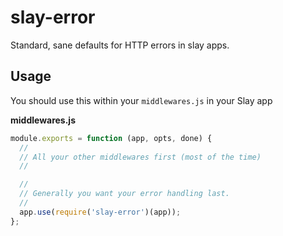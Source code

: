 # slay-error
Standard, sane defaults for HTTP errors in slay apps.

## Usage

You should use this within your `middlewares.js` in your Slay app

**middlewares.js**
``` js
module.exports = function (app, opts, done) {
  //
  // All your other middlewares first (most of the time)
  //

  //
  // Generally you want your error handling last.
  //
  app.use(require('slay-error')(app));
};
```
